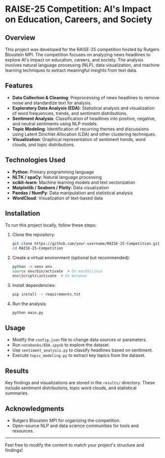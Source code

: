 # RAISE-25 Competition: AI's Impact on Education, Careers, and Society

## Overview
This project was developed for the RAISE-25 competition hosted by Rutgers Bloustein MPI. The competition focuses on analyzing news headlines to explore AI's impact on education, careers, and society. The analysis involves natural language processing (NLP), data visualization, and machine learning techniques to extract meaningful insights from text data.

## Features
- **Data Collection & Cleaning**: Preprocessing of news headlines to remove noise and standardize text for analysis.
- **Exploratory Data Analysis (EDA)**: Statistical analysis and visualization of word frequencies, trends, and sentiment distributions.
- **Sentiment Analysis**: Classification of headlines into positive, negative, and neutral sentiments using NLP models.
- **Topic Modeling**: Identification of recurring themes and discussions using Latent Dirichlet Allocation (LDA) and other clustering techniques.
- **Visualization**: Graphical representation of sentiment trends, word clouds, and topic distributions.

## Technologies Used
- **Python**: Primary programming language
- **NLTK / spaCy**: Natural language processing
- **scikit-learn**: Machine learning models and text vectorization
- **Matplotlib / Seaborn / Plotly**: Data visualization
- **Pandas / NumPy**: Data manipulation and statistical analysis
- **WordCloud**: Visualization of text-based data

## Installation
To run this project locally, follow these steps:

1. Clone the repository:
   ```sh
   git clone https://github.com/your-username/RAISE-25-Competition.git
   cd RAISE-25-Competition
   ```
2. Create a virtual environment (optional but recommended):
   ```sh
   python -m venv env
   source env/bin/activate  # On macOS/Linux
   env\Scripts\activate  # On Windows
   ```
3. Install dependencies:
   ```sh
   pip install -r requirements.txt
   ```
4. Run the analysis:
   ```sh
   python main.py
   ```

## Usage
- Modify the `config.json` file to change data sources or parameters.
- Run `notebooks/EDA.ipynb` to explore the dataset.
- Use `sentiment_analysis.py` to classify headlines based on sentiment.
- Execute `topic_modeling.py` to extract key topics from the dataset.

## Results
Key findings and visualizations are stored in the `results/` directory. These include sentiment distributions, topic word clouds, and statistical summaries.

## Acknowledgments
- Rutgers Bloustein MPI for organizing the competition.
- Open-source NLP and data science communities for tools and resources.

---
Feel free to modify the content to match your project's structure and findings!


